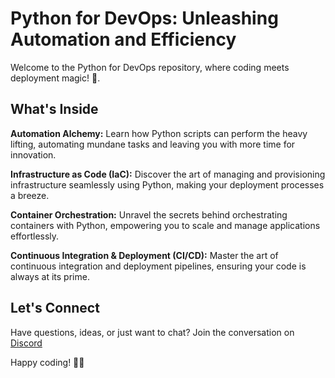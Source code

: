 # Python for DevOps: Unleashing Automation and Efficiency
Welcome to the Python for DevOps repository, where coding meets deployment magic! 🚀.

## What's Inside
**Automation Alchemy:** Learn how Python scripts can perform the heavy lifting, automating mundane tasks and leaving you with more time for innovation.

**Infrastructure as Code (IaC):** Discover the art of managing and provisioning infrastructure seamlessly using Python, making your deployment processes a breeze.

**Container Orchestration:** Unravel the secrets behind orchestrating containers with Python, empowering you to scale and manage applications effortlessly.

**Continuous Integration & Deployment (CI/CD):** Master the art of continuous integration and deployment pipelines, ensuring your code is always at its prime.

## Let's Connect
Have questions, ideas, or just want to chat? Join the conversation on [Discord](https://discordapp.com/users/877531143610708028)

Happy coding! 🐍✨
